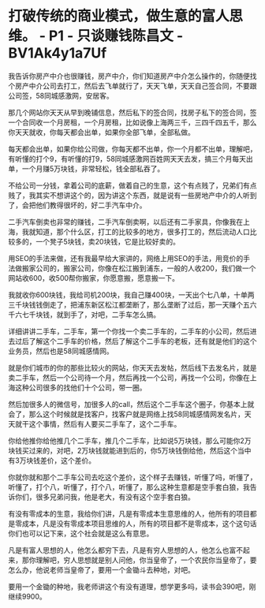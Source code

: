 # 打破传统的商业模式，做生意的富人思维。 - P1 - 只谈赚钱陈昌文 - BV1Ak4y1a7Uf

我告诉你房产中介也很赚钱，房产中介，你们知道房产中介怎么操作的，你随便找个房产中介公司去打工，然后去飞单就行了，天天飞单，天天自己签合同，不要跟公司签，58同城感激网，安居客。

那几个网站你天天从早到晚铺信息，然后私下的签合同，找房子私下的签合同，签一个合同收一个月房租，一个月房租，比如说像上海两三千，三四千四五千，那么你天天就收，你每天都会出单，如果你全部飞单，全部私做。

每天都会出单，如果你给公司做，你每天都不出单，你一个月都不出单，理解吧，有听懂的打个9，有听懂的打9，58同城感激网百姓网天天去发，搞三个月每天出单，一个月赚5万块钱，非常轻松，钱全部私吞了。

不给公司一分钱，拿着公司的底薪，做着自己的生意，这个有点贱了，兄弟们有点贱了，我其实不想讲这个的，因为讲这个东西，就是说有一些房地产中介的人听到了，会把他们教得很坏的，好二手汽车中介。

二手汽车倒卖也非常的赚钱，二手汽车倒卖啊，以后还有二手家具，你像我在上海，我就知道，那个什么区，打工的比较多的地方，很多打工的，然后流动人口比较多的，一个凳子5块钱，卖20块钱，它是比较好卖的。

用SEO的手法来做，还有我最早给大家讲的，网络上用SEO的手法，用竞价的手法做搬家公司的，搬家公司，你像在松江搬到浦东，一般的人收200，我们做一个网站收600，收500帮你搬家，你愿意搬，愿意搬一下。

我就收你600块钱，我给司机200块，我自己赚400块，一天出个七八单，十单两三千块钱钱倒走了，把浦东新区松江都垄断了，那么垄断了过后，那一天赚个五六千六七千块钱，就到手了，对吧，二手车怎么搞。

详细讲讲二手车，二手车，第一个你找一个卖二手车的，二手车的小公司，然后进去过后了解这个二手车的价格，然后了解这个二手车的老板，还有就是他们的这个业务员，然后也是58同城感情网。

就是你们城市的你的那些比较火的网站，你天天去发帖，然后线下去发名片，就是卖二手车，然后一个公司待一个月，然后再找一个公司，再找一个公司，你像在上海这种公司很多的找他们十个公司，带一圈。

然后加很多人的微信号，加很多人的call，然后这个二手车这个圈子，你基本上就会了，那么这个时候就是找客户，找客户就是网络上找58同城感情网发名片，天天就干这个事情，然后有人要买二手车了，这个二手车。

你给他推你给他推几个二手车，推几个二手车，比如说5万块钱，那么可能你2万块钱买过来的，对吧，2万块钱就能进到后的，你5万块钱倒给他，然后这个当中有3万块钱差价，这个差价。

你就你就和那个二手车公司去吃这个差价，这个样子去赚钱，听懂了吗，听懂了，听懂了，打个八，听懂了，打个八，听懂了，那么这种生意都是空手套白狼，我告诉你们，很多兄弟问我，他是老大，有没有这个空手套白狼。

有没有零成本的生意，我给你们讲，凡是有零成本生意思维的人，他所有的项目都是零成本，凡是没有零成本项目思维的人，所有的项目都不是零成本，这个这句话你们也可以记下来，这个社会就是这么有意思。

凡是有富人思想的人，他怎么都穷下去，凡是有穷人思想的人，他怎么也富不起来，那你理解吧，穷人思想就是别人问他，你当皇帝了，一个农民你当皇帝了，要怎么办，他说老师当皇帝了，要用一个金锄斗去种地，对吧。

要用一个金锄的种地，我老师讲这个有没有道理，想学更多吗，读书会390吧，刚继续9900。